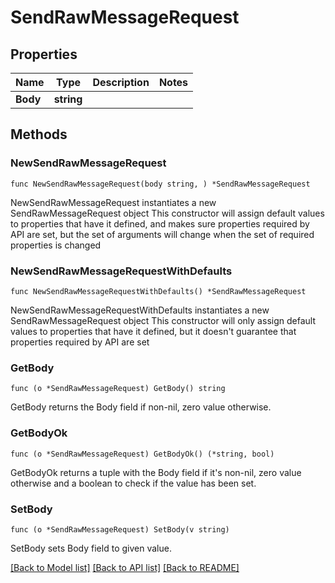 # SendRawMessageRequest

## Properties

Name | Type | Description | Notes
------------ | ------------- | ------------- | -------------
**Body** | **string** |  | 

## Methods

### NewSendRawMessageRequest

`func NewSendRawMessageRequest(body string, ) *SendRawMessageRequest`

NewSendRawMessageRequest instantiates a new SendRawMessageRequest object
This constructor will assign default values to properties that have it defined,
and makes sure properties required by API are set, but the set of arguments
will change when the set of required properties is changed

### NewSendRawMessageRequestWithDefaults

`func NewSendRawMessageRequestWithDefaults() *SendRawMessageRequest`

NewSendRawMessageRequestWithDefaults instantiates a new SendRawMessageRequest object
This constructor will only assign default values to properties that have it defined,
but it doesn't guarantee that properties required by API are set

### GetBody

`func (o *SendRawMessageRequest) GetBody() string`

GetBody returns the Body field if non-nil, zero value otherwise.

### GetBodyOk

`func (o *SendRawMessageRequest) GetBodyOk() (*string, bool)`

GetBodyOk returns a tuple with the Body field if it's non-nil, zero value otherwise
and a boolean to check if the value has been set.

### SetBody

`func (o *SendRawMessageRequest) SetBody(v string)`

SetBody sets Body field to given value.



[[Back to Model list]](../README.md#documentation-for-models) [[Back to API list]](../README.md#documentation-for-api-endpoints) [[Back to README]](../README.md)


